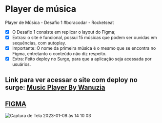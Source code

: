 # Player de música
Player de Música - Desafio 1 #boracodar - Rocketseat

- [x] O Desafio 1 consiste em replicar o layout do Figma;
- [x] Extras: o site é funcional, possui 15 músicas que podem ser ouvidas em sequências, com autoplay.
- [x] Importante: O nome da primeira música é o mesmo que se encontra no Figma, entretanto o conteúdo não diz respeito.
- [x] Extra: Feito deploy no Surge, para que a aplicação seja acessada por usuários.

## Link para ver acessar o site com deploy no surge: <a href="https://music-player-wanuzia.surge.sh/">Music Player By Wanuzia<a>


## <a href="https://www.figma.com/file/DGVeHEvC7QgKzCnbNuSmfS/boraCodar-Desafio-1-Copy?fuid=1074666909314514217">FIGMA</a>

![Captura de Tela 2023-01-08 às 14 10 03](https://user-images.githubusercontent.com/98324557/211209473-970990df-24be-4bcd-b7ad-5f89c6e5042d.png)
